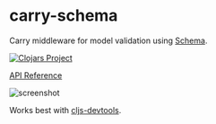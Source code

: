 # carry-schema

Carry middleware for model validation using [Schema](https://github.com/plumatic/schema).

[![Clojars Project](https://img.shields.io/clojars/v/carry-schema.svg)](https://clojars.org/carry-schema)

[API Reference](http://metametadata.github.io/carry/api/schema)

![screenshot](http://i.imgur.com/g5I2RnZ.png)

Works best with [cljs-devtools](https://github.com/binaryage/cljs-devtools).